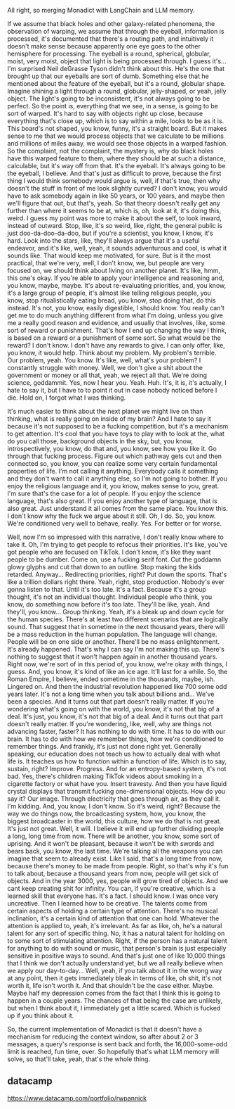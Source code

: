 ---
---


All right, so merging Monadict with LangChain and LLM memory.




If we assume that black holes and other galaxy-related phenomena, the observation of warping, we assume that through the eyeball, information is processed, it's documented that there's a routing path, and intuitively it doesn't make sense because apparently one eye goes to the other hemisphere for processing. The eyeball is a round, spherical, globular, moist, very moist, object that light is being processed through. I guess it's... I'm surprised Neil deGrasse Tyson didn't think about this. He's the one that brought up that our eyeballs are sort of dumb. Something else that he mentioned about the feature of the eyeball, but it's a round, globular shape. Imagine shining a light through a round, globular, jelly-shaped, or yeah, jelly object. The light's going to be inconsistent, it's not always going to be perfect. So the point is, everything that we see, in a sense, is going to be sort of warped. It's hard to say with objects right up close, because everything that's close up, which is to say within a mile, looks to be as it is. This board's not shaped, you know, funny, it's a straight board. But it makes sense to me that we would process objects that we calculate to be millions and millions of miles away, we would see those objects in a warped fashion. So the complaint, not the complaint, the mystery is, why do black holes have this warped feature to them, where they should be at such a distance, calculable, but it's way off from that. It's the eyeball. It's always going to be the eyeball, I believe. And that's just as difficult to prove, because the first thing I would think somebody would argue is, well, if that's true, then why doesn't the stuff in front of me look slightly curved? I don't know, you would have to ask somebody again in like 50 years, or 100 years, and maybe then we'll figure that out, but that's, yeah. So that theory doesn't really get any further than where it seems to be at, which is, oh, look at it, it's doing this, weird. I guess my point was more to make it about the self, to look inward, instead of outward. Stop, like, it's so weird, like, right, the general public is just doo-da-doo-da-doo, but if you're a scientist, you know, I know, it's hard. Look into the stars, like, they'll always argue that it's a useful endeavor, and it's like, well, yeah, it sounds adventurous and cool, is what it sounds like. That would keep me motivated, for sure. But is it the most practical, that we're very, well, I don't know, we, but people are very focused on, we should think about living on another planet. It's like, hmm, this one's okay. If you're able to apply your intelligence and reasoning and, you know, maybe, maybe. It's about re-evaluating priorities, and, you know, it's a large group of people, it's almost like telling religious people, you know, stop ritualistically eating bread, you know, stop doing that, do this instead. It's not, you know, easily digestible, I should know. You really can't get me to do much anything different from what I'm doing, unless you give me a really good reason and evidence, and usually that involves, like, some sort of reward or punishment. That's how I end up changing the way I think, is based on a reward or a punishment of some sort. So what would be the reward? I don't know. I don't have any rewards to give. I can only offer, like, you know, it would help. Think about my problem. My problem's terrible. Our problem, yeah. You know. It's like, well, what's your problem? I constantly struggle with money. Well, we don't give a shit about the government or money or all that, yeah, we reject all that. We're doing science, goddammit. Yes, now I hear you. Yeah. Huh. It's, it is, it's actually, I hate to say it, but I have to to point it out in case nobody noticed before I die. Hold on, I forgot what I was thinking.


It's much easier to think about the next planet we might live on than thinking, what is really going on inside of my brain? And I hate to say it because it's not supposed to be a fucking competition, but it's a mechanism to get attention. It's cool that you have toys to play with to look at the, what do you call those, background objects in the sky, but, you know, introspectively, you know, do that and, you know, see how you like it. Go through that fucking process. Figure out which pathway gets cut and then connected so, you know, you can realize some very certain fundamental properties of life. I'm not calling it anything. Everybody calls it something and they don't want to call it anything else, so I'm not going to bother. If you enjoy the religious language and it, you know, makes sense to you, great. I'm sure that's the case for a lot of people. If you enjoy the science language, that's also great. If you enjoy another type of language, that is also great. Just understand it all comes from the same place. You know this. I don't know why the fuck we argue about it still. Oh, I do. So, you know. We're conditioned very well to behave, really. Yes. For better or for worse.


Well, now I'm so impressed with this narrative, I don't really know where to take it. Oh, I'm trying to get people to refocus their priorities. It's like, you've got people who are focused on TikTok. I don't know, it's like they want people to be dumber. Come on, use a fucking serif font. Cut the goddamn glowy glyphs and cut that down to an outline. Stop making the kids retarded. Anyway... Redirecting priorities, right? Put down the sports. That's like a trillion dollars right there. Yeah, right, stop production. Nobody's ever gonna listen to that. Until it's too late. It's a fact. Because it's a group thought, it's not an individual thought. Individual people who think, you know, do something now before it's too late. They'll be like, yeah. And they'll, you know... Group thinking. Yeah, it's a bleak up and down cycle for the human species. There's at least two different scenarios that are logically sound. That suggest that in sometime in the next thousand years, there will be a mass reduction in the human population. The language will change. People will be on one side or another. There'll be no mass enlightenment. It's already happened. That's why I can say I'm not making this up. There's nothing to suggest that it won't happen again in another thousand years. Right now, we're sort of in this period of, you know, we're okay with things, I guess. And, you know, it's kind of like an ice age. It'll last for a while. So, the Roman Empire, I believe, ended sometime in the thousands, maybe, ish. Lingered on. And then the industrial revolution happened like 700 some odd years later. It's not a long time when you talk about billions and... We've been a species. And it turns out that part doesn't really matter. If you're wondering what's going on with the world, you know, it's not that big of a deal. It's just, you know, it's not that big of a deal. And it turns out that part doesn't really matter. If you're wondering, like, well, why are things not advancing faster, faster? It has nothing to do with time. It has to do with our brain. It has to do with how we remember things, how we're conditioned to remember things. And frankly, it's just not done right yet. Generally speaking, our education does not teach us how to actually deal with what life is. It teaches us how to function within a function of life. Which is to say, sustain, right? Improve. Progress. And for an entropy-based system, it's not bad. Yes, there's children making TikTok videos about smoking in a cigarette factory or what have you. Insert travesty. And then you have liquid crystal displays that transmit fucking one-dimensional objects. How do you say it? Our image. Through electricity that goes through air, as they call it. I'm kidding. And, you know, I don't know. So it's weird, right? Because the way we do things now, the broadcasting system, how, you know, the biggest broadcaster in the world, this culture, how we do that is not great. It's just not great. Well, it will. I believe it will end up further dividing people a long, long time from now. There will be another, you know, some sort of uprising. And it won't be pleasant, because it won't be with swords and bears back, you know, the last time. We're talking all the weapons you can imagine that seem to already exist. Like I said, that's a long time from now, because there's money to be made from people. Right, so that's why it's fun to talk about, because a thousand years from now, people will get sick of objects. And in the year 3000, yes, people will grow tired of objects. And we cant keep creating shit for infinity. You can, if you're creative, which is a learned skill that everyone has. It's a fact. I should know. I was once very uncreative. Then I learned how to be creative. The talents come from certain aspects of holding a certain type of attention. There's no musical inclination, it's a certain kind of attention that one can hold. Whatever the attention is applied to, yeah, it's irrelevant. As far as like, oh, he's a natural talent for any sort of specific thing. No, it has a natural talent for holding on to some sort of stimulating attention. Right, if the person has a natural talent for anything to do with sound or music, that person's brain is just especially sensitive in positive ways to sound. And that's just one of like 10,000 things that I think we don't actually understand yet, but we all really believe when we apply our day-to-day... Well, yeah, if you talk about it in the wrong way at any point, then it gets immediately bleak in terms of like, oh shit, it's not worth it, life isn't worth it. And that shouldn't be the case either. Maybe. Maybe half my depression comes from the fact that I think this is going to happen in a couple years. The chances of that being the case are unlikely, but when I think about it, I immediately get a little scared. Which is fucked up if you think about it.


So, the current implementation of Monadict is that it doesn't have a mechanism for reducing the context window, so after about 2 or 3 messages, a query's response is sent back and forth, the 16,000-some-odd limit is reached, fun time, over. So hopefully that's what LLM memory will solve, so that'll take, yeah, that's the whole thing.

## datacamp

https://www.datacamp.com/portfolio/rwpannick

